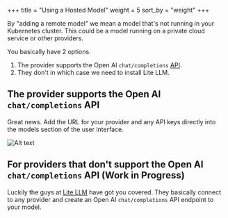 +++
title = "Using a Hosted Model"
weight = 5
sort_by = "weight"
+++

By "adding a remote model" we mean a model that's not running in your Kubernetes cluster. This could be a model running on a private cloud service or other providers.

You basically have 2 options.

1. The provider supports the Open AI `chat/completions` [API](https://platform.openai.com/docs/api-reference/chat).
1. They don't in which case we need to install Lite LLM.

## The provider supports the Open AI `chat/completions` API

Great news. Add the URL for your provider and any API keys directly into the models section of the user interface.

![Alt text](../../running-locally/bionic-setup.png "Adding Models")

## For providers that don't support the Open AI `chat/completions` API (Work in Progress)

Luckily the guys at [Lite LLM](https://litellm.ai/) have got you covered. They basically connect to any provider and create an Open AI `chat/completions` API endpoint to your model.